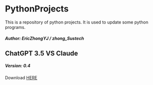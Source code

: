 # PythonProjects

This is a repository of python projects. It is used to update some python programs.

##### Author: EricZhongYJ / zhong_Sustech

## ChatGPT 3.5 VS Claude 

##### Version: 0.4

Download [HERE](https://raw.githubusercontent.com/EricZhongYJ/PythonProjects/main/ChatGpt/ChatGpt.exe)
